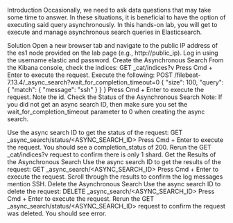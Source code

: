 Introduction
Occasionally, we need to ask data questions that may take some time to answer. In these situations, it is beneficial to have the option of executing said query asynchronously. In this hands-on lab, you will get to execute and manage asynchronous search queries in Elasticsearch.

Solution
Open a new browser tab and navigate to the public IP address of the es1 node provided on the lab page (e.g., http://public_ip).
Log in using the username elastic and password.
Create the Asynchronous Search
From the Kibana console, check the indices:
GET _cat/indices?v
Press Cmd + Enter to execute the request.
Execute the following:
POST /filebeat-7.13.4/_async_search?wait_for_completion_timeout=0
{
  "size": 100,
  "query": {
    "match": {
      "message": "ssh"
    }
  }
}
Press Cmd + Enter to execute the request.
Note the id.
Check the Status of the Asynchronous Search
Note: If you did not get an async search ID, then make sure you set the wait_for_completion_timeout parameter to 0 when creating the async search.

Use the async search ID to get the status of the request:
GET _async_search/status/<ASYNC_SEARCH_ID>
Press Cmd + Enter to execute the request. You should see a completion_status of 200.
Rerun the GET _cat/indices?v request to confirm there is only 1 shard.
Get the Results of the Asynchronous Search
Use the async search ID to get the results of the request:
GET _async_search/<ASYNC_SEARCH_ID>
Press Cmd + Enter to execute the request.
Scroll through the results to confirm the log messages mention SSH.
Delete the Asynchronous Search
Use the async search ID to delete the request:
DELETE _async_search/<ASYNC_SEARCH_ID>
Press Cmd + Enter to execute the request.
Rerun the GET _async_search/status/<ASYNC_SEARCH_ID> request to confirm the request was deleted. You should see error.
